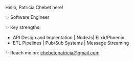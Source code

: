 Hello, Patricia Chebet here!

✨ Software Engineer

✨ Key strengths: 
- API Design and Implentation | NodeJs| Elixir/Phoenix 
- ETL Pipelines | Pub/Sub Systems | Message Streaming

✨ Reach me on: chebetcpatricia@gmail.com

<!--
**PatriciaChebet/PatriciaChebet** is a ✨ _special_ ✨ repository because its `README.md` (this file) appears on your GitHub profile.

Here are some ideas to get you started:
- 
-->

